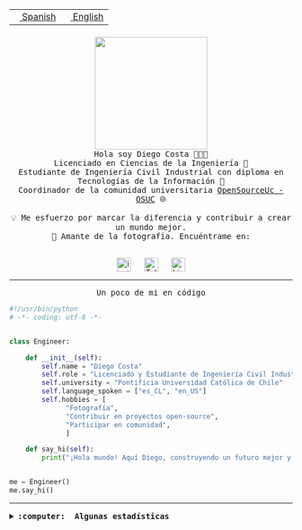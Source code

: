 <table border="0"  align="right">
 <tr><td><a href="README.md"><img src="https://upload.wikimedia.org/wikipedia/commons/thumb/8/89/Bandera_de_Espa%C3%B1a.svg/1200px-Bandera_de_Espa%C3%B1a.svg.png" height="10"> Spanish</a></td>
 <td><a href="README.en.md"><img src="https://upload.wikimedia.org/wikipedia/commons/a/a4/Flag_of_the_United_States.svg" height="10"> English</a></td></tr>
</table><br><br><br>

<p align="center">
  <img src="https://github.com/diegocostares/diegocostares/blob/main/Images/aaa2.gif?raw=true" height="200px" weight="200px">
  <br><samp>
    Hola soy Diego Costa 👨🏻‍💻<br>
    Licenciado en Ciencias de la Ingeniería 🤖<br>
    Estudiante de Ingeniería Civil Industrial con diploma en Tecnologías de la Información 🧠<br>
    Coordinador de la comunidad universitaria <a href="https://github.com/open-source-uc">OpenSourceUc - OSUC</a> 🌐<br>
  <br>
    💡 Me esfuerzo por marcar la diferencia y contribuir a crear un mundo mejor.<br>
    📸 Amante de la fotografía. Encuéntrame en: <br>
  <br></samp>
</p>

<p align="center">
   <a href="https://instagram.com/diegocosta_no" target="blank">
      <img align="center" src="https://cdn.jsdelivr.net/npm/simple-icons@3.0.1/icons/instagram.svg" alt="instagram" height="25px" width="25px" />
      &#8203;
   </a>
   &nbsp; &nbsp; &nbsp;
   <a href="https://t.me/diegocosta_no" target="blank">
      <img align="center" alt="Telegram" width="25px" src="https://icons-for-free.com/iconfiles/png/512/Telegram-1324888767380505522.png" />
      &#8203;
   </a>
   &nbsp; &nbsp; &nbsp;
   <a href="https://www.linkedin.com/in/diegocostar/" target="blank">
      <img align="center" alt="LinkedIn" width="25px" src="https://img.icons8.com/metro/452/linkedin.png" />
      &#8203;
   </a>
</p>

---

<p align="center"><front size="25"><samp>Un poco de mi en código</samp></front></p>

```python
#!/usr/bin/python
# -*- coding: utf-8 -*-


class Engineer:

    def __init__(self):
        self.name = "Diego Costa"
        self.role = "Licenciado y Estudiante de Ingeniería Civil Industrial"
        self.university = "Pontificia Universidad Católica de Chile"
        self.language_spoken = ["es_CL", "en_US"]
        self.hobbies = [
              "Fotografía",
              "Contribuir en proyectos open-source",
              "Participar en comunidad",
              ]

    def say_hi(self):
        print("¡Hola mundo! Aquí Diego, construyendo un futuro mejor y cambiando el mundo.")


me = Engineer()
me.say_hi()
```

---

<details>
  <summary><b><samp>:computer: &nbsp;Algunas estadísticas</samp></b></summary>
  <br/></p>

<!--START_SECTION:waka-->
![Code Time](http://img.shields.io/badge/Code%20Time-1%2C271%20hrs%2011%20mins-blue)

📅 **Soy más productivo los Martes** 

```text
Lunes                    808 commits         ████░░░░░░░░░░░░░░░░░░░░░   15.54 % 
Martes                   977 commits         █████░░░░░░░░░░░░░░░░░░░░   18.79 % 
Miércoles                613 commits         ███░░░░░░░░░░░░░░░░░░░░░░   11.79 % 
Jueves                   793 commits         ████░░░░░░░░░░░░░░░░░░░░░   15.25 % 
Viernes                  734 commits         ████░░░░░░░░░░░░░░░░░░░░░   14.12 % 
Sábado                   469 commits         ██░░░░░░░░░░░░░░░░░░░░░░░   09.02 % 
Domingo                  805 commits         ████░░░░░░░░░░░░░░░░░░░░░   15.48 % 
```


📊 **Esta semana me dediqué a** 

```text
🐱‍💻 Proyectos: 
CupoSmart                2 hrs 39 mins       ██████████████░░░░░░░░░░░   55.80 % 
diegocostares            39 mins             ███░░░░░░░░░░░░░░░░░░░░░░   13.81 % 
proyecto-2023-2-proyecto-39 mins             ███░░░░░░░░░░░░░░░░░░░░░░   13.80 % 
GPTI-alexa               28 mins             ██░░░░░░░░░░░░░░░░░░░░░░░   09.81 % 
P1-SyR                   11 mins             █░░░░░░░░░░░░░░░░░░░░░░░░   04.06 % 
```


 Last Updated on 28/10/2023 18:34:04 UTC
<!--END_SECTION:waka-->

<p align="center"> <img src="https://github-readme-stats.vercel.app/api?username=diegocostares&show_icons=true&theme=ayu-mirage" alt="abhisheknaiidu" /></p>

</details>
